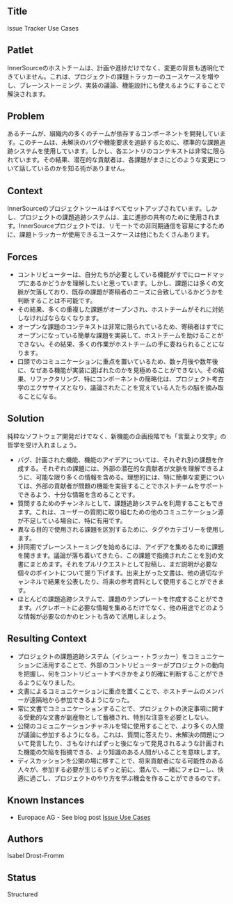 ## Title

Issue Tracker Use Cases

## Patlet

InnerSourceのホストチームは、計画や進捗だけでなく、変更の背景も透明化できていません。これは、プロジェクトの課題トラッカーのユースケースを増やし、ブレーンストーミング、実装の議論、機能設計にも使えるようにすることで解決されます。

## Problem

あるチームが、組織内の多くのチームが依存するコンポーネントを開発しています。このチームは、未解決のバグや機能要求を追跡するために、標準的な課題追跡システムを使用しています。しかし、各エントリのコンテキストは非常に限られています。その結果、潜在的な貢献者は、各課題がまさにどのような変更について話しているのかを知る術がありません。

## Context

InnerSourceのプロジェクトツールはすべてセットアップされています。しかし、プロジェクトの課題追跡システムは、主に進捗の共有のために使用されます。InnerSourceプロジェクトでは、リモートでの非同期通信を容易にするために、課題トラッカーが使用できるユースケースは他にもたくさんあります。

## Forces

* コントリビューターは、自分たちが必要としている機能がすでにロードマップにあるかどうかを理解したいと思っています。しかし、課題には多くの文脈が欠落しており、既存の課題が寄稿者のニーズに合致しているかどうかを判断することは不可能です。
* その結果、多くの重複した課題がオープンされ、ホストチームがそれに対処しなければならなくなります。
* オープンな課題のコンテキストは非常に限られているため、寄稿者はすでにオープンになっている簡単な課題を実装して、ホストチームを助けることができない。その結果、多くの作業がホストチームの手に委ねられることになります。
* 口頭でのコミュニケーションに重点を置いているため、数ヶ月後や数年後に、なぜある機能が実装に選ばれたのかを見極めることができない。その結果、リファクタリング、特にコンポーネントの簡略化は、プロジェクト考古学のエクササイズとなり、議論されたことを覚えている人たちの脳を摘み取ることになる。

## Solution

純粋なソフトウェア開発だけでなく、新機能の企画段階でも「言葉より文字」の哲学を受け入れましょう。

* バグ、計画された機能、機能のアイデアについては、それぞれ別の課題を作成する。それぞれの課題には、外部の潜在的な貢献者が文脈を理解できるように、可能な限り多くの情報を含める。理想的には、特に簡単な変更については、外部の貢献者が問題の機能を実装することでホストチームをサポートできるよう、十分な情報を含めることです。
* 質問するためのチャンネルとして、課題追跡システムを利用することもできます。これは、ユーザーの質問に取り組むための他のコミュニケーション源が不足している場合に、特に有用です。
* 異なる目的で使用される課題を区別するために、タグやカテゴリーを使用します。
* 非同期でブレーンストーミングを始めるには、アイデアを集めるために課題を開きます。議論が落ち着いてきたら、この課題で指摘されたことを別の文書にまとめます。それをプルリクエストとして投稿し、まだ説明が必要な個々のポイントについて掘り下げます。出来上がった文書は、他の適切なチャンネルで結果を公表したり、将来の参考資料として使用することができます。
* ほとんどの課題追跡システムで、課題のテンプレートを作成することができます。バグレポートに必要な情報を集めるだけでなく、他の用途でどのような情報が必要なのかのヒントも含めて活用しましょう。

## Resulting Context

* プロジェクトの課題追跡システム（イシュー・トラッカー）をコミュニケーションに活用することで、外部のコントリビューターがプロジェクトの動向を把握し、何をコントリビュートすべきかをより的確に判断することができるようになりました。
* 文書によるコミュニケーションに重点を置くことで、ホストチームのメンバーが遠隔地から参加できるようになった。
* 常に文書でコミュニケーションすることで、プロジェクトの決定事項に関する受動的な文書が副産物として蓄積され、特別な注意を必要としない。
* 公開のコミュニケーションチャネルを常に使用することで、より多くの人間が議論に参加するようになる。これは、質問に答えたり、未解決の問題について発言したり、さもなければずっと後になって発見されるような計画された機能の欠陥を指摘できる、より知識のある人間がいることを意味します。
* ディスカッションを公開の場に移すことで、将来貢献者になる可能性のある人々が、参加する必要が生じるずっと前に、潜んで、一緒にフォローし、快適に過ごし、プロジェクトのやり方を学ぶ機会を作ることができるのです。

## Known Instances

* Europace AG - See blog post [Issue Use Cases](https://tech.europace.de/post/using-issues-for-asking-questions-and-tracking-work/)

## Authors

Isabel Drost-Fromm

## Status

Structured
